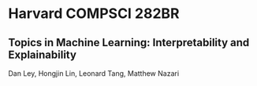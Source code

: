 # Harvard COMPSCI 282BR
## Topics in Machine Learning: Interpretability and Explainability

Dan Ley, Hongjin Lin, Leonard Tang, Matthew Nazari

